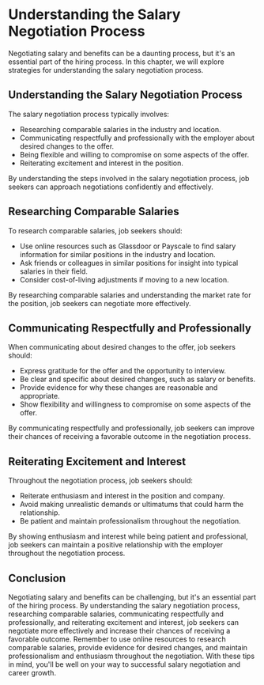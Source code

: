Understanding the Salary Negotiation Process
=========================================================================================

Negotiating salary and benefits can be a daunting process, but it's an essential part of the hiring process. In this chapter, we will explore strategies for understanding the salary negotiation process.

Understanding the Salary Negotiation Process
--------------------------------------------

The salary negotiation process typically involves:

* Researching comparable salaries in the industry and location.
* Communicating respectfully and professionally with the employer about desired changes to the offer.
* Being flexible and willing to compromise on some aspects of the offer.
* Reiterating excitement and interest in the position.

By understanding the steps involved in the salary negotiation process, job seekers can approach negotiations confidently and effectively.

Researching Comparable Salaries
-------------------------------

To research comparable salaries, job seekers should:

* Use online resources such as Glassdoor or Payscale to find salary information for similar positions in the industry and location.
* Ask friends or colleagues in similar positions for insight into typical salaries in their field.
* Consider cost-of-living adjustments if moving to a new location.

By researching comparable salaries and understanding the market rate for the position, job seekers can negotiate more effectively.

Communicating Respectfully and Professionally
---------------------------------------------

When communicating about desired changes to the offer, job seekers should:

* Express gratitude for the offer and the opportunity to interview.
* Be clear and specific about desired changes, such as salary or benefits.
* Provide evidence for why these changes are reasonable and appropriate.
* Show flexibility and willingness to compromise on some aspects of the offer.

By communicating respectfully and professionally, job seekers can improve their chances of receiving a favorable outcome in the negotiation process.

Reiterating Excitement and Interest
-----------------------------------

Throughout the negotiation process, job seekers should:

* Reiterate enthusiasm and interest in the position and company.
* Avoid making unrealistic demands or ultimatums that could harm the relationship.
* Be patient and maintain professionalism throughout the negotiation.

By showing enthusiasm and interest while being patient and professional, job seekers can maintain a positive relationship with the employer throughout the negotiation process.

Conclusion
----------

Negotiating salary and benefits can be challenging, but it's an essential part of the hiring process. By understanding the salary negotiation process, researching comparable salaries, communicating respectfully and professionally, and reiterating excitement and interest, job seekers can negotiate more effectively and increase their chances of receiving a favorable outcome. Remember to use online resources to research comparable salaries, provide evidence for desired changes, and maintain professionalism and enthusiasm throughout the negotiation. With these tips in mind, you'll be well on your way to successful salary negotiation and career growth.
